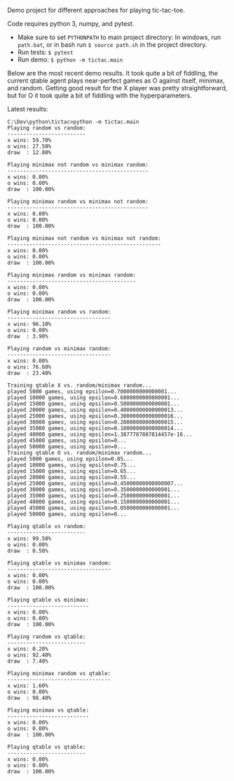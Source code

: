 Demo project for different approaches for playing tic-tac-toe.

Code requires python 3, numpy, and pytest.

* Make sure to set `PYTHONPATH` to main project directory: In windows, run `path.bat`, or in bash run `$ source path.sh` in the project directory.
* Run tests: `$ pytest`
* Run demo: `$ python -m tictac.main`

Below are the most recent demo results. It took quite a bit of fiddling, the current qtable agent plays near-perfect games as O against itself, minimax, and random. Getting good result for the X player was pretty straightforward, but for O it took quite a bit of fiddling with the hyperparameters. 

Latest results:

```
C:\Dev\python\tictac>python -m tictac.main
Playing random vs random:
-------------------------
x wins: 59.70%
o wins: 27.50%
draw  : 12.80%

Playing minimax not random vs minimax random:
---------------------------------------------
x wins: 0.00%
o wins: 0.00%
draw  : 100.00%

Playing minimax random vs minimax not random:
---------------------------------------------
x wins: 0.00%
o wins: 0.00%
draw  : 100.00%

Playing minimax not random vs minimax not random:
-------------------------------------------------
x wins: 0.00%
o wins: 0.00%
draw  : 100.00%

Playing minimax random vs minimax random:
-----------------------------------------
x wins: 0.00%
o wins: 0.00%
draw  : 100.00%

Playing minimax random vs random:
---------------------------------
x wins: 96.10%
o wins: 0.00%
draw  : 3.90%

Playing random vs minimax random:
---------------------------------
x wins: 0.00%
o wins: 76.60%
draw  : 23.40%

Training qtable X vs. random/minimax random...
played 5000 games, using epsilon=0.7000000000000001...
played 10000 games, using epsilon=0.6000000000000001...
played 15000 games, using epsilon=0.5000000000000001...
played 20000 games, using epsilon=0.40000000000000013...
played 25000 games, using epsilon=0.30000000000000016...
played 30000 games, using epsilon=0.20000000000000015...
played 35000 games, using epsilon=0.10000000000000014...
played 40000 games, using epsilon=1.3877787807814457e-16...
played 45000 games, using epsilon=0...
played 50000 games, using epsilon=0...
Training qtable O vs. random/minimax random...
played 5000 games, using epsilon=0.85...
played 10000 games, using epsilon=0.75...
played 15000 games, using epsilon=0.65...
played 20000 games, using epsilon=0.55...
played 25000 games, using epsilon=0.45000000000000007...
played 30000 games, using epsilon=0.3500000000000001...
played 35000 games, using epsilon=0.2500000000000001...
played 40000 games, using epsilon=0.1500000000000001...
played 45000 games, using epsilon=0.0500000000000001...
played 50000 games, using epsilon=0...

Playing qtable vs random:
-------------------------
x wins: 99.50%
o wins: 0.00%
draw  : 0.50%

Playing qtable vs minimax random:
---------------------------------
x wins: 0.00%
o wins: 0.00%
draw  : 100.00%

Playing qtable vs minimax:
--------------------------
x wins: 0.00%
o wins: 0.00%
draw  : 100.00%

Playing random vs qtable:
-------------------------
x wins: 0.20%
o wins: 92.40%
draw  : 7.40%

Playing minimax random vs qtable:
---------------------------------
x wins: 1.60%
o wins: 0.00%
draw  : 98.40%

Playing minimax vs qtable:
--------------------------
x wins: 0.00%
o wins: 0.00%
draw  : 100.00%

Playing qtable vs qtable:
-------------------------
x wins: 0.00%
o wins: 0.00%
draw  : 100.00%
```
